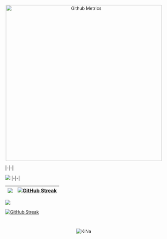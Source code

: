 <p align="center"> <img width="500" src="https://metrics.lecoq.io/kina738" alt="Github Metrics"> </p> 
|-|-|

![](https://github-readme-stats.vercel.app/api/top-langs/?username=kina738&layout=compact&theme=tokyonight&langs_count=10)
|-|-|

|![](https://github-readme-stats.vercel.app/api?username=kina738&&show_icons=true&title_color=F4B82E&icon_color=F87E19&text_color=8DBF7C&bg_color=282828)| [![GitHub Streak](https://github-readme-streak-stats.herokuapp.com?user=kina738&theme=dark&hide_border=true&date_format=M%20j%5B%2C%20Y%5D)](https://git.io/streak-stats)
|-|-|


![](https://activity-graph.herokuapp.com/graph?username=kina738&theme=redical)

[![GitHub Streak](https://github-readme-streak-stats.herokuapp.com?user=kina738&theme=dark&hide_border=true&date_format=M%20j%5B%2C%20Y%5D)](https://git.io/streak-stats)

<br>
<p align="center"><p align="center"> <img src="https://komarev.com/ghpvc/?username=kina738" alt="KiNa"/> </p>  </p>
<br>